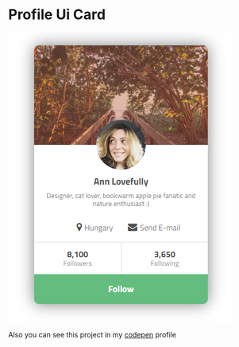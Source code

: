 # Profile Ui Card

![profile card](card.png)

Also you can see this project in my [codepen](https://codepen.io/busramemis/pen/PaYpoo?editors=1100) profile
